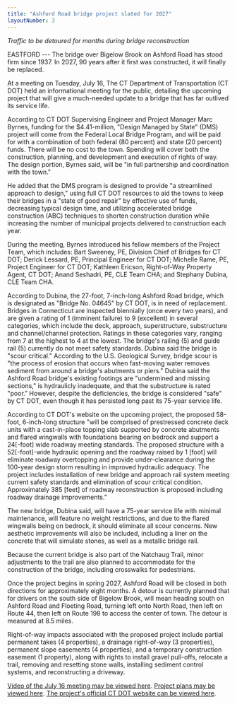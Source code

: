 ```yaml
---
title: "Ashford Road bridge project slated for 2027"
layoutNumber: 3
---
```

*Traffic to be detoured for months during bridge reconstruction*

EASTFORD --- The bridge over Bigelow Brook on Ashford Road has stood
firm since 1937. In 2027, 90 years after it first was constructed, it
will finally be replaced.

At a meeting on Tuesday, July 16, The CT Department of Transportation
(CT DOT) held an informational meeting for the public, detailing the
upcoming project that will give a much-needed update to a bridge that
has far outlived its service life.

According to CT DOT Supervising Engineer and Project Manager Marc
Byrnes, funding for the \$4.41-million, "Design Managed by State" (DMS)
project will come from the Federal Local Bridge Program, and will be
paid for with a combination of both federal (80 percent) and state (20
percent) funds. There will be no cost to the town. Spending will cover
both the construction, planning, and development and execution of rights
of way. The design portion, Byrnes said, will be "in full partnership
and coordination with the town."

He added that the DMS program is designed to provide "a streamlined
approach to design," using full CT DOT resources to aid the towns to
keep their bridges in a "state of good repair" by effective use of
funds, decreasing typical design time, and utilizing accelerated bridge
construction (ABC) techniques to shorten construction duration while
increasing the number of municipal projects delivered to construction
each year.

During the meeting, Byrnes introduced his fellow members of the Project
Team, which includes: Bart Sweeney, PE, Division Chief of Bridges for CT
DOT; Derick Lessard, PE, Principal Engineer for CT DOT; Michelle Rame,
PE, Project Engineer for CT DOT; Kathleen Ericson, Right-of-Way Property
Agent, CT DOT; Anand Seshadri, PE, CLE Team CHA; and Stephany Dubina,
CLE Team CHA.

According to Dubina, the 27-foot, 7-inch-long Ashford Road bridge, which
is designated as "Bridge No. 04645" by CT DOT, is in need of
replacement. Bridges in Connecticut are inspected biennially (once every
two years), and are given a rating of 1 (imminent failure) to 9
(excellent) in several categories, which include the deck, approach,
superstructure, substructure and channel/channel protection. Ratings in
these categories vary, ranging from 7 at the highest to 4 at the lowest.
The bridge's railing (5) and guide rail (5) currently do not meet safety
standards. Dubina said the bridge is "scour critical." According to the
U.S. Geological Survey, bridge scour is "the process of erosion that
occurs when fast-moving water removes sediment from around a bridge\'s
abutments or piers." Dubina said the Ashford Road bridge's existing
footings are "undermined and missing sections," is hydraulicly
inadequate, and that the substructure is rated "poor." However, despite
the deficiencies, the bridge is considered "safe" by CT DOT, even though
it has persisted long past its 75-year service life.

According to CT DOT's website on the upcoming project, the proposed
58-foot, 6-inch-long structure "will be comprised of prestressed
concrete deck units with a cast-in-place topping slab supported by
concrete abutments and flared wingwalls with foundations bearing on
bedrock and support a 24\[-foot\] wide roadway meeting standards. The
proposed structure with a 52\[-foot\]-wide hydraulic opening and the
roadway raised by 1 \[foot\] will eliminate roadway overtopping and
provide under-clearance during the 100-year design storm resulting in
improved hydraulic adequacy. The project includes installation of new
bridge and approach rail system meeting current safety standards and
elimination of scour critical condition. Approximately 385 \[feet\] of
roadway reconstruction is proposed including roadway drainage
improvements."

The new bridge, Dubina said, will have a 75-year service life with
minimal maintenance, will feature no weight restrictions, and due to the
flared wingwalls being on bedrock, it should eliminate all scour
concerns. New aesthetic improvements will also be included, including a
liner on the concrete that will simulate stones, as well as a metallic
bridge rail.

Because the current bridge is also part of the Natchaug Trail, minor
adjustments to the trail are also planned to accommodate for the
construction of the bridge, including crosswalks for pedestrians.

Once the project begins in spring 2027, Ashford Road will be closed in
both directions for approximately eight months. A detour is currently
planned that for drivers on the south side of Bigelow Brook, will mean
heading south on Ashford Road and Floeting Road, turning left onto North
Road, then left on Route 44, then left on Route 198 to access the center
of town. The detour is measured at 8.5 miles.

Right-of-way impacts associated with the proposed project include
partial permanent takes (4 properties), a drainage right-of-way (3
properties), permanent slope easements (4 properties), and a temporary
construction easement (1 property), along with rights to install gravel
pull-offs, relocate a trail, removing and resetting stone walls,
installing sediment control systems, and reconstructing a driveway.

[Video of the July 16 meeting may be viewed here](https://youtu.be/Yz8SH9Dik70?si=ORpUv_Ema6x8I1Qx). [Project plans may be
viewed here](https://portal.ct.gov/-/media/dot/documents/dprojects/project0038-0085/0038-0085_display_boards.pdf).
[The project's official CT DOT website can be viewed here](http://portal.ct.gov/doteastford38-85).
